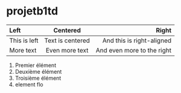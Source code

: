 # projetb1td
| Left         | Centered         | Right                      |
| :----------- | :--------------: | -------------------------: |
| This is left | Text is centered | And this is right-aligned  |
| More text    | Even more text   | And even more to the right |

1. Premier élément
2. Deuxième élément
3. Troisième élément
4. element flo
